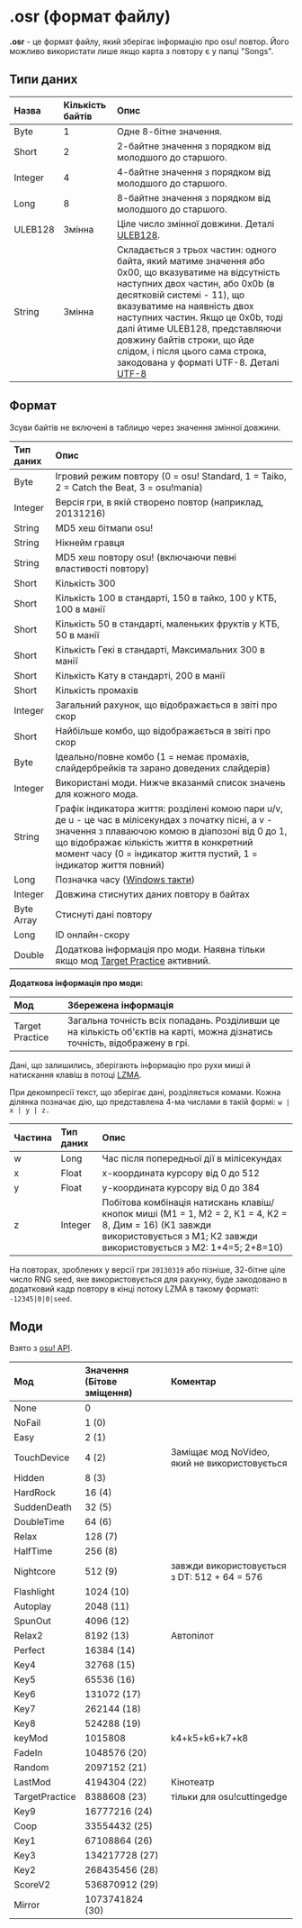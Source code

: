 # .osr (формат файлу)

**.osr** - це формат файлу, який зберігає інформацію про osu! повтор. Його можливо використати лише якщо карта з повтору є у папці "Songs".

## Типи даних

| Назва | Кількість байтів | Опис |
| :-- | :-- | :-- |
| Byte | 1 | Одне 8-бітне значення. |
| Short | 2 | 2-байтне значення з порядком від молодшого до старшого. |
| Integer | 4 | 4-байтне значення з порядком від молодшого до старшого. |
| Long | 8 | 8-байтне значення з порядком від молодшого до старшого. |
| ULEB128 | Змінна | Ціле число змінної довжини. Деталі [ULEB128](https://en.wikipedia.org/wiki/LEB128). |
| String | Змінна | Складається з трьох частин: одного байта, який матиме значення або 0x00, що вказуватиме на відсутність наступних двох частин, або 0x0b (в десятковій системі - 11), що вказуватиме на наявність двох наступних частин. Якщо це 0x0b, тоді далі йтиме ULEB128, представляючи довжину байтів строки, що йде слідом, і після цього сама строка, закодована у форматі UTF-8. Деталі [UTF-8](https://en.wikipedia.org/wiki/UTF-8) |

## Формат

Зсуви байтів не включені в таблицю через значення змінної довжини.

| Тип даних | Опис |
| :-- | :-- |
| Byte | Ігровий режим повтору (0 = osu! Standard, 1 = Taiko, 2 = Catch the Beat, 3 = osu!mania) |
| Integer | Версія гри, в якій створено повтор (наприклад, 20131216) |
| String | MD5 хеш бітмапи osu! |
| String | Нікнейм гравця |
| String | MD5 хеш повтору osu! (включаючи певні властивості повтору) |
| Short | Кількість 300 |
| Short | Кількість 100 в стандарті, 150 в тайко, 100 у КТБ, 100 в манії |
| Short | Кількість 50 в стандарті, маленьких фруктів у КТБ, 50 в манії |
| Short | Кількість Гекі в стандарті, Максимальних 300 в манії |
| Short | Кількість Кату в стандарті, 200 в манії |
| Short | Кількість промахів |
| Integer | Загальний рахунок, що відображається в звіті про скор |
| Short | Найбільше комбо, що відображається в звіті про скор |
| Byte | Ідеально/повне комбо (1 = немає промахів, слайдербрейків та зарано доведених слайдерів) |
| Integer | Використані моди. Нижче вказанмй список значень для кожного мода. |
| String | Графік індикатора життя: розділені комою пари u/v, де u - це час в мілісекундах з початку пісні, а v - значення з плаваючою комою в діапозоні від 0 до 1, що відображає кількість життя в конкретний момент часу (0 = індикатор життя пустий, 1 = індикатор життя повний) |
| Long | Позначка часу ([Windows такти](https://learn.microsoft.com/uk-ua/dotnet/api/system.datetime.ticks)) |
| Integer | Довжина стиснутих даних повтору в байтах |
| Byte Array | Стиснуті дані повтору |
| Long | ID онлайн-скору |
| Double | Додаткова інформація про моди. Наявна тільки якщо мод [Target Practice](/wiki/Gameplay/Game_modifier/Target_Practice) активний. |

**Додаткова інформація про моди:**

| Мод | Збережена інформація |
| :-- | :-- |
| Target Practice | Загальна точність всіх попадань. Розділивши це на кількість об'єктів на карті, можна дізнатись точність, відображену в грі. |

Дані, що залишились, зберігають інформацію про рухи миші й натискання клавіш в потоці [LZMA](https://en.wikipedia.org/wiki/Lempel–Ziv–Markov_chain_algorithm).

При декомпресії текст, що зберігає дані, розділяється комами. Кожна ділянка позначає дію, що представлена 4-ма числами в такій формі: `w | x | y | z.`

| Частина | Тип даних | Опис |
| :-- | :-- | :-- |
| w | Long | Час після попередньої дії в мілісекундах |
| x | Float | x-координата курсору від 0 до 512 |
| y | Float | y-координата курсору від 0 до 384 |
| z | Integer | Побітова комбінація натискань клавіш/кнопок миші (М1 = 1, М2 = 2, К1 = 4, К2 = 8, Дим = 16) (К1 завжди використовується з М1; К2 завжди використовується з М2: 1+4=5; 2+8=10) |

На повторах, зроблених у версії гри `20130319` або пізніше, 32-бітне ціле число RNG seed, яке використовується для рахунку, буде закодовано в додатковий кадр повтору в кінці потоку LZMA в такому форматі: `-12345|0|0|seed`.

## Моди

Взято з [osu! API](https://github.com/ppy/osu-api/wiki#mods).

| Мод | Значення (Бітове зміщення) | Коментар |
| :-- | :-- | :-- |
| None | 0 |  |
| NoFail | 1 (0) |  |
| Easy | 2 (1) |  |
| TouchDevice | 4 (2) | Заміщає мод NoVideo, який не використовується |
| Hidden | 8 (3) |  |
| HardRock | 16 (4) |  |
| SuddenDeath | 32 (5) |  |
| DoubleTime | 64 (6) |  |
| Relax | 128 (7) |  |
| HalfTime | 256 (8) |  |
| Nightcore | 512 (9) | завжди використовується з DT: 512 + 64 = 576 |
| Flashlight | 1024 (10) |  |
| Autoplay | 2048 (11) |  |
| SpunOut | 4096 (12) |  |
| Relax2 | 8192 (13) | Автопілот |
| Perfect | 16384 (14) |  |
| Key4 | 32768 (15) |  |
| Key5 | 65536 (16) |  |
| Key6 | 131072 (17) |  |
| Key7 | 262144 (18) |  |
| Key8 | 524288 (19) |  |
| keyMod | 1015808 | k4+k5+k6+k7+k8 |
| FadeIn | 1048576 (20) |  |
| Random | 2097152 (21) |  |
| LastMod | 4194304 (22) | Кінотеатр |
| TargetPractice | 8388608 (23) | тільки для osu!cuttingedge |
| Key9 | 16777216 (24) |  |
| Coop | 33554432 (25) |  |
| Key1 | 67108864 (26) |  |
| Key3 | 134217728 (27) |  |
| Key2 | 268435456 (28) |  |
| ScoreV2 | 536870912 (29) |  |
| Mirror | 1073741824 (30) |  |
